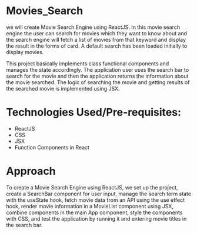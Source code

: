 # Movies_Search
we will create Movie Search Engine using ReactJS. In this movie search engine the user can search for movies which they want to know about and the search engine will fetch a list of movies from that keyword and display the result in the forms of card. A default search has been loaded initially to display movies.

This project basically implements class functional components and manages the state accordingly. The application user uses the search bar to search for the movie and then the application returns the information about the movie searched. The logic of searching the movie and getting results of the searched movie is implemented using JSX.

# Technologies Used/Pre-requisites:

- ReactJS
- CSS
- JSX
- Function Components in React

# Approach
To create a Movie Search Engine using ReactJS, we set up the project, create a SearchBar component for user input, manage the search term state with the useState hook, fetch movie data from an API using the use effect hook, render movie information in a MovieList component using JSX, combine components in the main App component, style the components with CSS, and test the application by running it and entering movie titles in the search bar.
